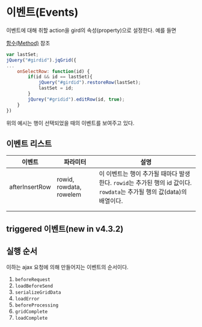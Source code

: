 # 이벤트(Events)

  이벤트에 대해 취할 action을 gird의 속성(property)으로 설정한다.  예를 들면

[함수(Method)]() 참조

```javascript
var lastSet;
jQuery("#girdid").jqGrid({
...
    onSelectRow: function(id) {
		if(id && id == lastSet){
            jQuery("#girdid").restoreRow(lastSet);
            lastSet = id;
        }
        jQurey("#gridid").editRow(id, true);
    }
})
```

 위의 예시는 행이 선택되었을 때의 이벤트를 보여주고 있다. 





## 이벤트 리스트

| 이벤트 | 파라미터 | 설명 |
| ------ | -------- | ---- |
| afterInsertRow | rowid, rowdata, rowelem    | 이 이벤트는 행이 추가될 때마다 발생한다. `rowid`는 추가된 행의 id 값이다. `rowdata`는 추가될 행의 값(data)의 배열이다. |
|        |          |      |
|        |          |      |



## triggered 이벤트(new in v4.3.2)



## 실행 순서

이하는 ajax 요청에 의해 만들어지는 이벤트의 순서이다.

1. `beforeRequest`
2. `loadBeforeSend`
3. `serializeGridData`
4. `loadError`
5. `beforeProcessing`
6. `gridComplete`
7. `loadComplete`